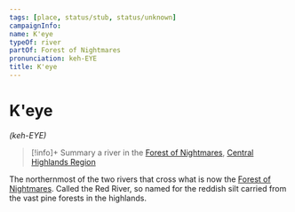 ```yaml
---
tags: [place, status/stub, status/unknown]
campaignInfo:
name: K'eye
typeOf: river
partOf: Forest of Nightmares
pronunciation: keh-EYE
title: K'eye
---
```


# K'eye
*(keh-EYE)*
>[!info]+ Summary
> a river in the [Forest of Nightmares](<./forest-of-nightmares.md>), [Central Highlands Region](<../sentinel-range/central-highlands-region.md>)

The northernmost of the two rivers that cross what is now the [Forest of Nightmares](<./forest-of-nightmares.md>). Called the Red River, so named for the reddish silt carried from the vast pine forests in the highlands.

